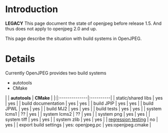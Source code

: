 # Introduction #

**LEGACY** This page document the state of openjpeg before release 1.5. And thus does not apply to openjpeg 2.0 and up.

This page describe the situation with build systems in OpenJPEG.

# Details #

Currently OpenJPEG provides two build systems
  * autotools
  * CMake

| | **autotools** | **CMake** |
|:|:--------------|:----------|
| static/shared libs | yes | yes |
| build documentation | yes | yes |
| build JPIP | yes | yes |
| build JPWL | yes | yes |
| build MJ2 | yes | yes |
| build tests | yes | yes |
| system lcms1 | ?? | yes |
| system lcms2 | ?? | yes |
| system png | yes | yes |
| system tiff | yes | yes |
| system zlib | yes | yes |
| [regression testing](http://my.cdash.org/index.php?project=OPENJPEG) | no | yes |
| export build settings | yes: openjpeg.pc | yes:openjpeg.cmake |